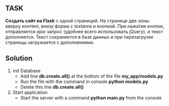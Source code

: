## TASK

**Создать сайт на Flask** с одной страницей. На странице две зоны: вверху контент,
внизу форма с _textarea_ и кнопкой. При нажатии кнопки, отправляется _ajax_ запрос
(удобнее всего использовать jQuery), и текст дополняется. Текст сохраняется в
базе данных и при перезагрузке страницы загружается с дополнениями.

## Solution
1. init Database
    + Add line **db.create.all()** at the bottom of the file **my_app/models.py**
    + Run the file with the command in console **python models.py**
    + Delete this line **db.create.all()**
1. Start application
    + Start the server with a command **python main.py** from the console
